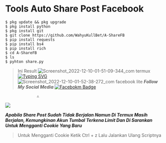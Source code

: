 
# Tools Auto Share Post Facebook

```
$ pkg update && pkg upgrade
$ pkg install python
$ pkg install git
$ git clone https://github.com/WahyuKullBet/A-ShareFB
$ pip install requests
$ pip install bs4
$ pip install rich
$ cd A-ShareFB
$ ls
$ pyhton share.py
```
>Ini Result
![Screenshot_2022-12-10-01-51-09-344_com termux](https://user-images.githubusercontent.com/115902571/206775276-d1b6597e-344f-4e3b-ac6d-d9372526ba90.png)
[![Typing SVG](https://readme-typing-svg.herokuapp.com?font=Koulen&size=25&duration=8000&color=light&center=true&vCenter=true&multiline=true&width=600&lines=Follow+And+Star+Coy😢)](https://git.io/typing-svg)
![Screenshot_2022-12-10-01-52-38-272_com facebook lite](https://user-images.githubusercontent.com/115902571/206775435-299219a2-0f98-4f3a-a8a5-11d74aec7e6c.png)
***Follow My Social Media***
[![Facebokm Badge](https://img.shields.io/badge/-MochWahyuDinAmbiaXD.-white?style=flat&logo=Facebook&.logoColor=blue&link=https://www.facebook.com/WaGyoXD/)](https://www.facebook.com/WaGyoXD)

                  ⚠︎
<img src="https://gd-hbimg.huaban.com/6260d3a85707fc180552af37a11a57091016ec897fc319-byA0T0_fw658">

***Apabila Share Post Sudah Tidak Berjalan Namun Di Termux Masih Berjalan, Kemungkinan Akun Tumbal Terkena Limit Dan Di Sarankan Untuk Mengganti Cookie Yang Baru***

>Untuk Mengganti Cookie Ketik Ctrl + z Lalu Jalankan Ulang Scriptnya
